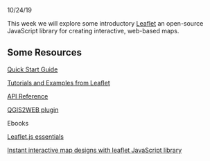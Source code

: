 10/24/19

This week we will explore some introductory [Leaflet](https://leafletjs.com/) an open-source JavaScript library for creating interactive, web-based maps. 

## Some Resources

[Quick Start Guide](https://leafletjs.com/examples/quick-start/)

[Tutorials and Examples from Leaflet](https://leafletjs.com/examples.html)

[API Reference](https://leafletjs.com/reference-1.5.0.html)



[QGIS2WEB plugin](https://github.com/tomchadwin/qgis2web)


Ebooks

[Leaflet.js essentials](https://clio.columbia.edu/catalog/14115544)

[Instant interactive map designs with leaflet JavaScript library](https://clio.columbia.edu/catalog/14104321)

